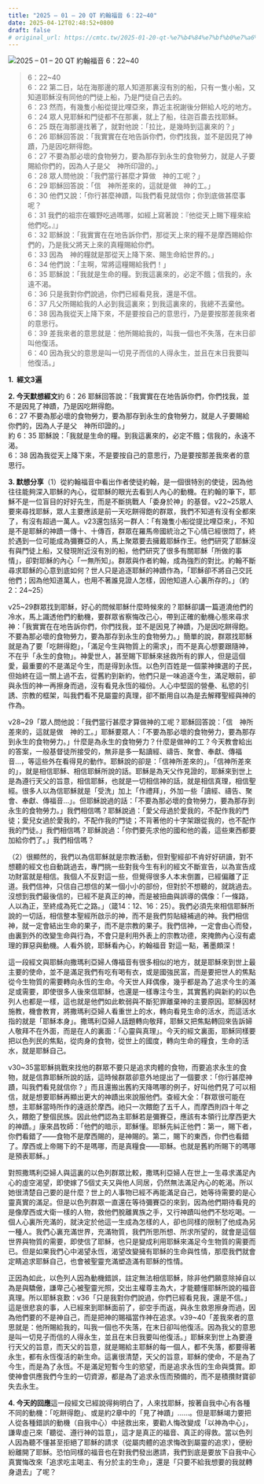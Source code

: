 ```yaml
---
title: "2025 – 01 – 20 QT 約翰福音 6：22~40"
date: 2025-04-12T02:48:52+0800
draft: false
# original_url: https://cmtc.tw/2025-01-20-qt-%e7%b4%84%e7%bf%b0%e7%a6%8f%e9%9f%b3-6%ef%bc%9a2240
---
```


![2025 – 01 – 20 QT 約翰福音 6：22~40](/images/qt.jpg  "2025 – 01 – 20 QT 約翰福音 6：22~40")

> 6：22~40  
> 6：22 第二日，站在海那邊的眾人知道那裏沒有別的船，只有一隻小船，又知道耶穌沒有同他的門徒上船，乃是門徒自己去的。  
> 6：23 然而，有幾隻小船從提比哩亞來，靠近主祝謝後分餅給人吃的地方。  
> 6：24 眾人見耶穌和門徒都不在那裏，就上了船，往迦百農去找耶穌。  
> 6：25 既在海那邊找著了，就對他說：「拉比，是幾時到這裏來的？」  
> 6：26 耶穌回答說：「我實實在在地告訴你們，你們找我，並不是因見了神蹟，乃是因吃餅得飽。  
> 6：27 不要為那必壞的食物勞力，要為那存到永生的食物勞力，就是人子要賜給你們的，因為人子是父　神所印證的。」  
> 6：28 眾人問他說：「我們當行甚麼才算做　神的工呢？」  
> 6：29 耶穌回答說：「信　神所差來的，這就是做　神的工。」  
> 6：30 他們又說：「你行甚麼神蹟，叫我們看見就信你；你到底做甚麼事呢？  
> 6：31 我們的祖宗在曠野吃過嗎哪，如經上寫著說：『他從天上賜下糧來給他們吃。』」  
> 6：32 耶穌說：「我實實在在地告訴你們，那從天上來的糧不是摩西賜給你們的，乃是我父將天上來的真糧賜給你們。  
> 6：33 因為　神的糧就是那從天上降下來、賜生命給世界的。」  
> 6：34 他們說：「主啊，常將這糧賜給我們！」  
> 6：35 耶穌說：「我就是生命的糧。到我這裏來的，必定不餓；信我的，永遠不渴。  
> 6：36 只是我對你們說過，你們已經看見我，還是不信。  
> 6：37 凡父所賜給我的人必到我這裏來；到我這裏來的，我總不丟棄他。  
> 6：38 因為我從天上降下來，不是要按自己的意思行，乃是要按那差我來者的意思行。  
> 6：39 差我來者的意思就是：他所賜給我的，叫我一個也不失落，在末日卻叫他復活。  
> 6：40 因為我父的意思是叫一切見子而信的人得永生，並且在末日我要叫他復活。」

**1.  經文3遍**

**2. 今天默想經文**約 6：26 耶穌回答說：「我實實在在地告訴你們，你們找我，並不是因見了神蹟，乃是因吃餅得飽。  
6：27 不要為那必壞的食物勞力，要為那存到永生的食物勞力，就是人子要賜給你們的，因為人子是父　神所印證的。」  
約 6：35 耶穌說：「我就是生命的糧。到我這裏來的，必定不餓；信我的，永遠不渴。  
6：38 因為我從天上降下來，不是要按自己的意思行，乃是要按那差我來者的意思行。

**3. 默想分享**（1）從約翰福音中看出作者使徒約翰，是一個很特別的使徒，因為他往往能夠深入耶穌的內心，從耶穌的眼光去看到人內心的動機。在約翰的筆下，耶穌不是一位盲目的好好先生，而是不斷挑戰人「委身於神」的基督。v22~25眾人要來尋找耶穌，眾人主要應該是前一天吃餅得飽的群眾，我們不知道有沒有全都來了，有沒有超過一萬人。v23還包括另一群人：「有幾隻小船從提比哩亞來」，不知是不是耶穌的神蹟一傳十、十傳百，群眾在羅馬帝國統治之下心情已經很悶了，終於遇到一位可能成為彌賽亞的人，馬上聚眾要去擁戴耶穌作王。他們研究了耶穌沒有與門徒上船，又發現附近沒有別的船，他們研究了很多有關耶穌「所做的事情」，卻對耶穌的內心「一無所知」。群眾與作者約翰，成為強烈的對比。約翰不斷尋求耶穌的心意到底如何？世人只是追逐耶穌的神蹟作為，「耶穌卻不將自己交託他們；因為他知道萬人，也用不著誰見證人怎樣，因他知道人心裏所存的。」（約2：24~25）

v25~29群眾找到耶穌，好心的問候耶穌什麼時候來的？耶穌卻講一篇道澆他們的冷水，馬上識透他們的動機，要群眾省察悔改己心，帶到正確的動機心態來尋求神：「我實實在在地告訴你們，你們找我，並不是因見了神蹟，乃是因吃餅得飽。不要為那必壞的食物勞力，要為那存到永生的食物勞力。」簡單的說，群眾找耶穌就是為了要「吃餅得飽」，「滿足今生與物質上的需求」，而不是真心想要跟隨神，不在乎「永生的食物」。神愛世人，甚至賜下耶穌來拯救所有的罪人，但是這個愛，最重要的不是滿足今生，而是得到永恆。以色列百姓是一個蒙神揀選的子民，但始終在這一關上過不去，從舊約到新約，他們只是一味追逐今生，滿足眼前，卻與永恆的神一再擦身而過，沒有看見永恆的福份。人心中堅固的營壘、私慾的引誘、宗教的框架，叫我們看不見屬靈的真理，卻不斷用自以為是去解釋聖經與神的作為。

v28~29「眾人問他說：「我們當行甚麼才算做神的工呢？耶穌回答說：「信　神所差來的，這就是做　神的工。」耶穌要眾人：「不要為那必壞的食物勞力，要為那存到永生的食物勞力。」什麼是為永生的食物勞力？什麼是做神的工？今天教會給出的答案，一般基督徒所接受的，無非是多一點讀經、禱告、聚會、奉獻、傳福音…，等這些外在看得見的動作。耶穌說的卻是：「信神所差來的」。「信神所差來的」，就是相信耶穌、相信耶穌所說的話。耶穌是為天父作見證的，耶穌來到世上是為遵行天父的旨意，相信耶穌，也就是一切相信神的話，就是相信真理，相信聖經。很多人以為信耶穌就是「受洗」加上「作禮拜」，外加一些「讀經、禱告、聚會、奉獻、傳福音…」。但耶穌說過的話：「不要為那必壞的食物勞力，要為那存到永生的食物勞力。」我們相信嗎？耶穌說過：「愛父母過於愛我的，不配作我的門徒；愛兒女過於愛我的，不配作我的門徒；不背著他的十字架跟從我的，也不配作我的門徒。」我們相信嗎？耶穌說過：「你們要先求他的國和他的義，這些東西都要加給你們了。」我們相信嗎？

（2）很顯然的，我們以為信耶穌就是宗教活動，但對聖經卻不肯好好研讀，對不想聽的經文也自動跳過去，專門挑一些對我今生有利的經文不斷宣告，以為宣告成功財富就是相信。我個人不反對這一些，但覺得很多人本末倒置，已經偏離了正道。我們信神，只信自己想信的某一個小小的部份，但對於不想聽的，就跳過去。沒想到我們最後信的，已經不是真正的神，而是被扭曲與誤導的偶像：「一條路，人以為正，至終成為死亡之路。」（箴14：12、16：25）。我們必須先來相信耶穌所說的一切話，相信整本聖經所啟示的神，而不是我們剪貼縫補過的神。我們相信神，就一定會結出生命的果子，而不是宗教的果子。我們信神，一定會由心而發，由裏到外的改變生命與行為，不會只是利用外表上的宗教功德，來掩飾內心沒有處理的罪惡與動機。人看外貌，耶穌看內心，約翰福音 對這一點，著墨頗深！

這一段經文與耶穌向撒瑪利亞婦人傳福音有很多相似的地方，就是耶穌來到世上最主要的使命，並不是滿足我們有吃有喝有衣，或是國強民富，而是要把世人的焦點從今生物質的需要轉向永恆的生命。今天世人拜偶像，幾乎都是為了追求今生的滿足或需要，即使很多人後來信耶穌，也還是一樣專注今生，其實舊約與新約的以色列人也都是一樣，這也就是他們如此軟弱與不斷犯罪離棄神的主要原因。耶穌因材施教，機會教育，將撒瑪利亞婦人看重世上的水，轉向看見生命的活水，而這活水指的就是「耶穌本身」。撒瑪利亞婦人話題轉向敬拜，耶穌又把焦點轉回來告訴婦人敬拜不在外面，而是在人的裏面：「心靈與真理」。今天的經文裏面，耶穌同樣要把以色列民的焦點，從肉身的食物，從世上的國度，轉向生命的糧食，生命的活水，就是耶穌自己。

v30~35當耶穌挑戰來找他的群眾不要只是追求肉體的食物，而要追求永生的食物，就是信靠耶穌所說的話，這時候群眾卻意外地提出了一個要求：「你行甚麼神蹟，叫我們看見就信你？」而且還搬出舊約天降嗎哪的例子，好叫他們見了可以相信，就是想要耶穌再顯出更大的神蹟出來說服他們。查經大全：「群眾很可能在想，主耶穌當時所作的遠遜於摩西。祂只一次餵飽了五千人，而摩西則四十年之久，餵飽了整個民族。因此他們認為主耶穌若是彌賽亞，應該有本領行比摩西更大的神蹟。」康來昌牧師：「他們的暗示，耶穌懂。耶穌先糾正他們：第一，賜下者，你們看錯了——食物不是摩西賜的，是神賜的。第二，賜下的東西，你們也看錯了。摩西或上帝賜下的不是嗎哪，而是真糧食——耶穌。也就是舊約所賜下的嗎哪是預表耶穌。」

對照撒瑪利亞婦人與這裏的以色列群眾比較，撒瑪利亞婦人在世上一生尋求滿足內心的虛空渴望，即使嫁了5個丈夫又與他人同居，仍然無法滿足內心的乾渴。所以她很清楚自己要的是什麼？世上的人事物已經不再能滿足自己，她等待需要的是心靈真實的滿足。但是以色列群眾一直還在等待彌賽亞的來到，因為他們期待看見的是像摩西或大衛一樣的人物，救他們脫離異族之手，又行神蹟叫他們不愁吃喝。一個人心裏所充滿的，就決定於他這一生成為怎樣的人，卻也同樣的限制了他成為另一種人。我們心裏充滿世界，充滿物質，我們所思所想、所求所望的，就會是這個世界與物質的需要，即使信了耶穌，也只是變成利用耶穌來滿足今生物質的需要而已。但是如果我們心中渴望永恆，渴望改變擁有耶穌的生命與性情，那麼我們就會定睛追求耶穌自己，也會被聖靈充滿塑造滿有耶穌的性情。

正因為如此，以色列人因為動機錯誤，註定無法相信耶穌，除非他們願意除掉自以為是與驕傲，謙卑己心被聖靈光照，交出主權尊主為大，才能聽懂耶穌所說的福音真理。所以耶穌哀歎：v36「只是我對你們說過，你們已經看見我，還是不信。」這是很悲哀的事，人已經來到耶穌面前了，卻空手而返，與永生救恩擦身而過，因為他們要的不是神自己，而是把神的賜福當作神在追求。v39~40「差我來者的意思就是：他所賜給我的，叫我一個也不失落，在末日卻叫他復活。因為我父的意思是叫一切見子而信的人得永生，並且在末日我要叫他復活。」耶穌來到世上為要遵行天父的旨意，而天父的旨意，就是賜給主耶穌的每一個人，都不失落，都要得著永生，都有永恆復活的新生命。這裏很清楚，天父的旨意，耶穌的使命，不是為了今生，而是為了永恆。不是滿足短暫今生的慾望，而是追求永恆的生命與獎賞。即使神會供應我們今生的一切資源，都是為了追求永恆而預備的，而不是積攢財寶卻失去永生。

**4. 今天的回應**這一段經文已經說得夠明白了，人來找耶穌，按著自我中心有各種不同的動機：「吃餅得飽」、或是約2章中的「見了神蹟」……。但是耶穌竭力要把人從各種錯誤的動機（自我中心）中拯救出來，要勸人悔改變成「以神為中心」，謙卑虛己來「聽從、遵行神的旨意」，這才是真正的福音、真正的得救。當以色列人因為聽不懂甚至拒絕了耶穌的請求（從屬肉體的追求悔改到屬靈的追求），便紛紛離開了耶穌。恐怕同樣的福音也在對我們發出邀請，我們到底是要放下自我中心真實悔改來「追求吃主喝主、有分於主的生命」，還是「只要不給我想要的我就轉身退去」了呢？
